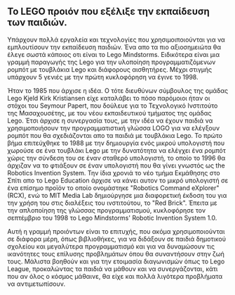 ## Το LEGO προιόν που εξέλιξε την εκπαίδευση των παιδιών.

Υπάρχουν πολλά εργαλεία και τεχνολογίες που χρησιμοιποιούνται για να εμπλουτίσουν την εκπαίδευση παιδιών. Ένα απο τα πιο αξιοσημειώτα θα έλεγε σωστά κάποιος οτι είναι το Lego Mindstorms. Ειδικότερα είναι μια γραμμή παραγωγής της Lego για την υλοποίηση προγραμματιζόμενων ρομπότ με τουβλάκια Lego και διάφορους αισθητήρες. Μέχρι στιγμής υπάρχουν 5 γενιές με την πρώτη  κυκλοφόρηση να έγινε το 1998.

Ήταν το 1985 που άρχισε η ιδέα. Ο τότε διευθύνων σύμβουλος της ομάδας Lego Kjeld Kirk Kristiansen είχε καταλάβει το πόσο παρόμοιοι ήταν οι στόχοι του Seymour Papert, που δούλευε για το Τεχνολογικό Ινστιτούτο της Μασαχουσέτης, με του νέου εκπαιδευτικού τμήματος της ομάδας Lego. Έτσι άρχισε η συνεργασία τους, με την ιδέα να έχουν παιδιά να χρησιμοποιήσουν την προγραμματιστική γλώσσα LOGO για να ελέγξουν ρομπότ που θα σχεδιάζονται απο τα παιδιά με τουβλάκια Lego. Το πρώτο βήμα επιτεύχθηκε το 1988 με την δημιουργία ενός μικρού υπολογιστή που χωρούσε σε ένα τουβλάκι Lego με την δυνατότητα να ελέγχει ένα ρομπότ χώρις την σύνδεση του σε έναν σταθερό υπολογιστή, το οποίο το 1996 θα άρχιζαν να το φτιάξουν σε έναν υπολογιστή που θα γίνει γνωστός ως the Robotics Invention System. 
Την ίδια χρονιά το νέο τμήμα Εκμάθησης στο Σπίτι απο το Lego Education άρχισε να κάνει αυτον το μικρό υπολογιστή σε ένα επίσημο προϊόν το οποίο ονομάστηκε "Robotics Command eXplorer"(RCX), ενώ το MIT Media Lab δημιούργησε μια διαφορετική έκδοση του για την χρήση του στις διαλέξεις του ινστιτούτου, το "Red Brick". Έπειτα με την απλοποίηση της γλώσσας προγραμματισμού, κυκλοφόρησε τον σεπτέμβριο του 1998 το Lego Mindstorms' Robotic Invention System 1.0.

Αυτή η γραμμή προιόντων είναι το επιτυχής, που ακόμα χρησιμοποιούνται σε διάφορα μέρη, όπως βιβλιοθήκες, για να διδάξουν σε παιδιά δημοτικού σχολείου και μεγαλύτερα προγραμματισμό και για να δυναμώσουν τις ικανότητες τους επίλυσης προβλημάτων όπου θα συναντήσουν στην ζωή τους. Μάλιστα βοηθούν και για την ετοιμασία διαγωνισμών όπως το Lego League, προκαλώντας τα παιδιά να μάθουν και να συνεργάζονται, κάτι που αν όλος ο κόσμος μάθαινε, θα είχε και πολλά λιγότερα προβλήματα να αντιμετωπίσουν.
